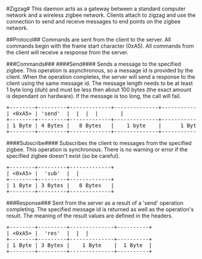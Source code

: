 #Zigzag#
This daemon acts as a gateway between a standard computer network and a
wireless zigbee network. Clients attach to zigzag and use the connection
to send and receive messages to end points on the zigbee network.

##Protocol##
Commands are sent from the client to the server. All commands begin with the
frame start character (0xA5). All commands from the client will receive a
response from the server.

###Commands###
####Send####
Sends a message to the specified zigbee. This operation is asynchronous, so a
message id is provided by the client. When the operation completes, the server
will send a response to the client using the same message id. The message
length needs to be at least 1 byte long (duh) and must be less then about 100
bytes (the exact amount is dependant on hardware). If the message is too long,
the call will fail.

<pre>
+--------+---------+-------------+--------------+------------------+----------------+
| <0xA5> | 'send'  | <zigbee id> | <message id> | <message length> |   <message>    |
+--------+---------+-------------+--------------+------------------+----------------+
| 1 Byte | 4 Bytes |   8 Bytes   |    1 byte    |      1 Byte      | 1 - ~100 bytes |
+--------+---------+-------------+--------------+------------------+----------------+
</pre>

####Subscribe####
Subscribes the client to messages from the specified zigbee. This operation is
synchronous. There is no warning or error if the specified zigbee doesn't
exist (so be careful).

<pre>
+--------+---------+-------------+
| <0xA5> |  'sub'  | <zigbee id> |
+--------+---------+-------------+
| 1 Byte | 3 Bytes |   8 Bytes   |
+--------+---------+-------------+
</pre>

###Response###
Sent from the server as a result of a 'send' operation completing. The
specified message id is returned as well as the operation's result. The
meaning of the result values are defined in the headers.

<pre>
+--------+---------+--------------+----------+
| <0xA5> |  'res'  | <message id> | <result> |
+--------+---------+--------------+----------+
| 1 Byte | 3 Bytes |    1 Byte    |  1 Byte  |
+--------+---------+--------------+----------+
</pre>

